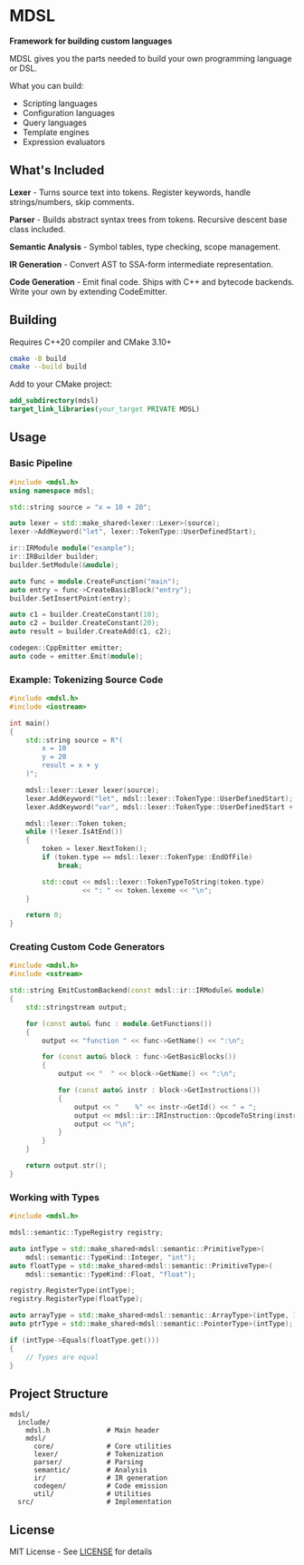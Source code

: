 # MDSL

**Framework for building custom languages**

MDSL gives you the parts needed to build your own programming language or DSL.

What you can build:
- Scripting languages
- Configuration languages
- Query languages
- Template engines
- Expression evaluators

## What's Included

**Lexer** - Turns source text into tokens. Register keywords, handle strings/numbers, skip comments.

**Parser** - Builds abstract syntax trees from tokens. Recursive descent base class included.

**Semantic Analysis** - Symbol tables, type checking, scope management.

**IR Generation** - Convert AST to SSA-form intermediate representation.

**Code Generation** - Emit final code. Ships with C++ and bytecode backends. Write your own by extending CodeEmitter.

## Building

Requires C++20 compiler and CMake 3.10+

```bash
cmake -B build
cmake --build build
```

Add to your CMake project:

```cmake
add_subdirectory(mdsl)
target_link_libraries(your_target PRIVATE MDSL)
```

## Usage

### Basic Pipeline

```cpp
#include <mdsl.h>
using namespace mdsl;

std::string source = "x = 10 + 20";

auto lexer = std::make_shared<lexer::Lexer>(source);
lexer->AddKeyword("let", lexer::TokenType::UserDefinedStart);

ir::IRModule module("example");
ir::IRBuilder builder;
builder.SetModule(&module);

auto func = module.CreateFunction("main");
auto entry = func->CreateBasicBlock("entry");
builder.SetInsertPoint(entry);

auto c1 = builder.CreateConstant(10);
auto c2 = builder.CreateConstant(20);
auto result = builder.CreateAdd(c1, c2);

codegen::CppEmitter emitter;
auto code = emitter.Emit(module);
```

### Example: Tokenizing Source Code

```cpp
#include <mdsl.h>
#include <iostream>

int main()
{
    std::string source = R"(
        x = 10
        y = 20
        result = x + y
    )";

    mdsl::lexer::Lexer lexer(source);
    lexer.AddKeyword("let", mdsl::lexer::TokenType::UserDefinedStart);
    lexer.AddKeyword("var", mdsl::lexer::TokenType::UserDefinedStart + 1);

    mdsl::lexer::Token token;
    while (!lexer.IsAtEnd())
    {
        token = lexer.NextToken();
        if (token.type == mdsl::lexer::TokenType::EndOfFile)
            break;

        std::cout << mdsl::lexer::TokenTypeToString(token.type)
                  << ": " << token.lexeme << "\n";
    }

    return 0;
}
```

### Creating Custom Code Generators

```cpp
#include <mdsl.h>
#include <sstream>

std::string EmitCustomBackend(const mdsl::ir::IRModule& module)
{
    std::stringstream output;

    for (const auto& func : module.GetFunctions())
    {
        output << "function " << func->GetName() << ":\n";

        for (const auto& block : func->GetBasicBlocks())
        {
            output << "  " << block->GetName() << ":\n";

            for (const auto& instr : block->GetInstructions())
            {
                output << "    %" << instr->GetId() << " = ";
                output << mdsl::ir::IRInstruction::OpcodeToString(instr->GetOpcode());
                output << "\n";
            }
        }
    }

    return output.str();
}
```

### Working with Types

```cpp
#include <mdsl.h>

mdsl::semantic::TypeRegistry registry;

auto intType = std::make_shared<mdsl::semantic::PrimitiveType>(
    mdsl::semantic::TypeKind::Integer, "int");
auto floatType = std::make_shared<mdsl::semantic::PrimitiveType>(
    mdsl::semantic::TypeKind::Float, "float");

registry.RegisterType(intType);
registry.RegisterType(floatType);

auto arrayType = std::make_shared<mdsl::semantic::ArrayType>(intType, 10);
auto ptrType = std::make_shared<mdsl::semantic::PointerType>(intType);

if (intType->Equals(floatType.get()))
{
    // Types are equal
}
```

## Project Structure

```
mdsl/
  include/
    mdsl.h              # Main header
    mdsl/
      core/             # Core utilities
      lexer/            # Tokenization
      parser/           # Parsing
      semantic/         # Analysis
      ir/               # IR generation
      codegen/          # Code emission
      util/             # Utilities
  src/                  # Implementation
```

## License

MIT License - See [LICENSE](LICENSE) for details
